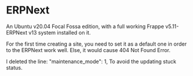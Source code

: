 # ERPNext
An Ubuntu v20.04 Focal Fossa edition, with a full working Frappe v5.11-ERPNext v13 system installed on it.

For the first time creating a site, you need to set it as a default one in order to the ERPNext work well. Else, it would cause 404 Not Found Error.

I deleted the line:
"maintenance_mode": 1, 
To avoid the updating stuck status.
